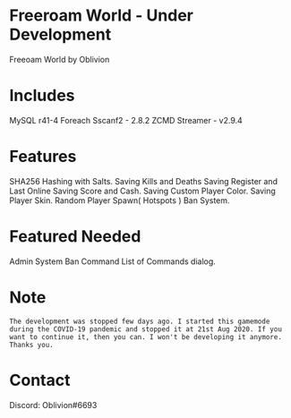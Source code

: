 # Freeroam World - Under Development 
Freeoam World by Oblivion 

# Includes

   MySQL r41-4 
   Foreach
   Sscanf2 -  2.8.2 
   ZCMD
   Streamer - v2.9.4
   
# Features 
  
  SHA256 Hashing with Salts.
  Saving Kills and Deaths
  Saving Register and Last Online
  Saving Score and Cash.
  Saving Custom Player Color.
  Saving Player Skin.
  Random Player Spawn( Hotspots )
  Ban System.
  

# Featured Needed 
   Admin System
   Ban Command
   List of Commands dialog.
   
   
# Note
    The development was stopped few days ago. I started this gamemode during the COVID-19 pandemic and stopped it at 21st Aug 2020. If you want to continue it, then you can. I won't be developing it anymore. Thanks you.



# Contact
  Discord: Oblivion#6693
  
   
